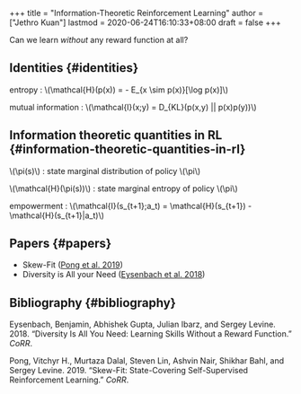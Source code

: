 +++
title = "Information-Theoretic Reinforcement Learning"
author = ["Jethro Kuan"]
lastmod = 2020-06-24T16:10:33+08:00
draft = false
+++

Can we learn _without_ any reward function at all?

## Identities {#identities}

entropy
: \\(\mathcal{H}(p(x)) = - E\_{x \sim p(x)}[\log p(x)]\\)

mutual information
: \\(\mathcal{I}(x;y) = D\_{KL}(p(x,y) || p(x)p(y))\\)

## Information theoretic quantities in RL {#information-theoretic-quantities-in-rl}

\\(\pi(s)\\)
: state marginal distribution of policy \\(\pi\\)

\\(\mathcal{H}(\pi(s))\\)
: state marginal entropy of policy \\(\pi\\)

empowerment
: \\(\mathcal{I}(s\_{t+1};a_t) = \mathcal{H}(s\_{t+1}) - \mathcal{H}(s\_{t+1}|a_t)\\)

## Papers {#papers}

- Skew-Fit ([Pong et al. 2019](#orgf95208d))
- Diversity is All your Need ([Eysenbach et al. 2018](#org84ed6da))

## Bibliography {#bibliography}

<a id="org84ed6da"></a>Eysenbach, Benjamin, Abhishek Gupta, Julian Ibarz, and Sergey Levine. 2018. “Diversity Is All You Need: Learning Skills Without a Reward Function.” _CoRR_.

<a id="orgf95208d"></a>Pong, Vitchyr H., Murtaza Dalal, Steven Lin, Ashvin Nair, Shikhar Bahl, and Sergey Levine. 2019. “Skew-Fit: State-Covering Self-Supervised Reinforcement Learning.” _CoRR_.
